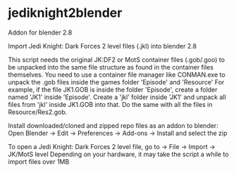# jediknight2blender
Addon for blender 2.8

Import Jedi Knight: Dark Forces 2 level files (.jkl) into blender 2.8

This script needs the original JK:DF2 or MotS container files (.gob/.goo)
to be unpacked into the same file structure as found in the container files themselves.
You need to use a container file manager like CONMAN.exe to unpack the .gob files inside the
games folder 'Episode' and 'Resource'
For example, if the file JK1.GOB is inside the folder 'Episode', create a folder named
'JK1' inside 'Episode'. Create a 'jkl' folder inside 'JK1' and unpack all files from 'jkl'
inside JK1.GOB into that.
Do the same with all the files in Resource/Res2.gob.


Install downloaded/cloned and zipped repo files as an addon to blender:
Open Blender -> Edit -> Preferences -> Add-ons -> Install and select the zip


To open a Jedi Knight: Dark Forces 2 level file, go to -> File -> Import -> JK/MotS level
Depending on your hardware, it may take the script a while to import files over 1MB

